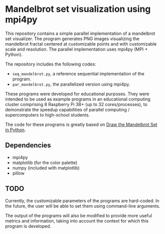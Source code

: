 # Mandelbrot set visualization using mpi4py
This repository contains a simple parallel implementation of a mandelbrot set visualizer. The program generates PNG images visualizing the mandelbrot fractal centered at customizable points and with customizable scale and resolution. The parallel implementation uses mpi4py (MPI + Python).

The repository includes the following codes:
- `seq_mandelbrot.py`, a reference sequential implementation of the program.
- `par_mandelbrot.py`, the parallelized version using mpi4py.

These programs were developed for educational purposes. They were intended to be used as example programs in an educational computing cluster comprising 8 Raspberry Pi 3B+ (up to 32 cores/processes), to demonstrate the speedup capabilities of parallel computing / supercomputers to high-school students.

The code for these programs is greatly based on [Draw the Mandelbrot Set in Python](https://realpython.com/mandelbrot-set-python/).

## Dependencies
- mpi4py
- matplotlib (for the color palette)
- numpy (included with matplotlib)
- pillow

## TODO
Currently, the customizable parameters of the programs are hard-coded. In the future, the user will be able to set them using command-line arguments.

The output of the programs will also be modified to provide more useful metrics and information, taking into account the context for which this program is developed.


